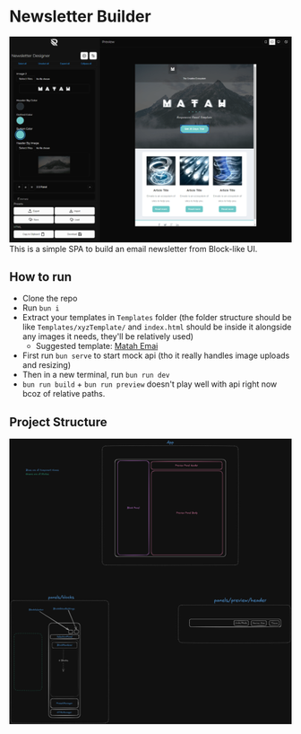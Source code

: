 # Newsletter Builder

![Update Aug 23](public/readme/update29Aug.png)
This is a simple SPA to build an email newsletter from Block-like UI.

## How to run

- Clone the repo
- Run `bun i`
- Extract your templates in `Templates` folder (the folder structure should be like `Templates/xyzTemplate/` and `index.html` should be inside it alongside any images it needs, they'll be relatively used)
  - Suggested template: [Matah Emai](https://themeforest.net/item/matah-responsive-email-set/10569882)
- First run `bun serve` to start mock api (tho it really handles image uploads and resizing)
- Then in a new terminal, run `bun run dev`
- `bun run build` + `bun run preview` doesn't play well with api right now bcoz of relative paths.

## Project Structure

![Project Structure](docs/starter.png)
